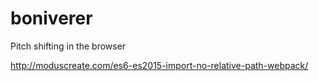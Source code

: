 # boniverer
Pitch shifting in the browser

http://moduscreate.com/es6-es2015-import-no-relative-path-webpack/